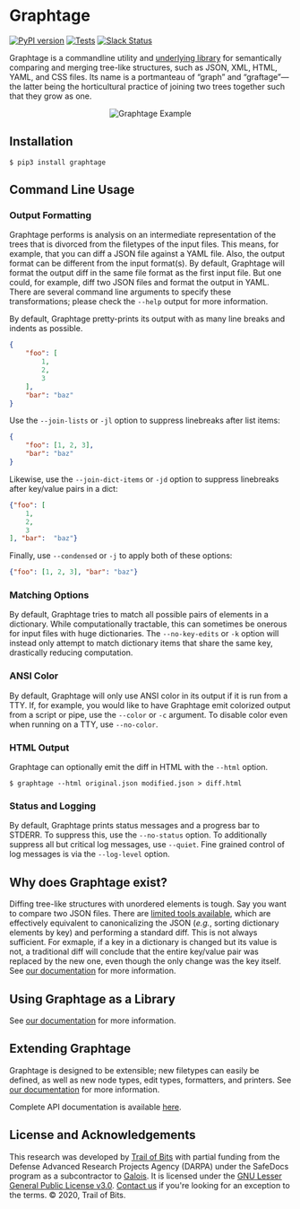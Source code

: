 # Graphtage

[![PyPI version](https://badge.fury.io/py/graphtage.svg)](https://badge.fury.io/py/graphtage)
[![Tests](https://github.com/trailofbits/graphtage/workflows/Python%20package/badge.svg)](https://github.com/trailofbits/graphtage/actions)
[![Slack Status](https://empireslacking.herokuapp.com/badge.svg)](https://empireslacking.herokuapp.com)

Graphtage is a commandline utility and [underlying library](https://trailofbits.github.io/graphtage/latest/library.html)
for semantically comparing and merging tree-like structures, such as JSON, XML, HTML, YAML, and CSS files. Its name is a
portmanteau of “graph” and “graftage”—the latter being the horticultural practice of joining two trees together such
that they grow as one. 

<p align="center">
  <img src="docs/example.png?raw=true" title="Graphtage Example">
</p>
 
## Installation
 
```console
$ pip3 install graphtage
```

## Command Line Usage

### Output Formatting
Graphtage performs is analysis on an intermediate representation of the trees that is divorced from the filetypes of the
input files. This means, for example, that you can diff a JSON file against a YAML file. Also, the output format can be
different from the input format(s). By default, Graphtage will format the output diff in the same file format as the
first input file. But one could, for example, diff two JSON files and format the output in YAML. There are several
command line arguments to specify these transformations; please check the `--help` output for more information.

By default, Graphtage pretty-prints its output with as many line breaks and indents as possible.
```json
{
    "foo": [
        1,
        2,
        3
    ],
    "bar": "baz"
}
```
Use the `--join-lists` or `-jl` option to suppress linebreaks after list items:
```json
{
    "foo": [1, 2, 3],
    "bar": "baz"
}
```
Likewise, use the `--join-dict-items` or `-jd` option to suppress linebreaks after key/value pairs in a dict:
```json
{"foo": [
    1,
    2,
    3
], "bar":  "baz"}
```
Finally, use `--condensed` or `-j` to apply both of these options:
```json
{"foo": [1, 2, 3], "bar": "baz"}
```

### Matching Options
By default, Graphtage tries to match all possible pairs of elements in a dictionary. While computationally tractable,
this can sometimes be onerous for input files with huge dictionaries. The `--no-key-edits` or `-k` option will instead
only attempt to match dictionary items that share the same key, drastically reducing computation.

### ANSI Color
By default, Graphtage will only use ANSI color in its output if it is run from a TTY. If, for example, you would like
to have Graphtage emit colorized output from a script or pipe, use the `--color` or `-c` argument. To disable color even
when running on a TTY, use `--no-color`.

### HTML Output
Graphtage can optionally emit the diff in HTML with the `--html` option.
```console
$ graphtage --html original.json modified.json > diff.html
```

### Status and Logging
By default, Graphtage prints status messages and a progress bar to STDERR. To suppress this, use the `--no-status`
option. To additionally suppress all but critical log messages, use `--quiet`. Fine grained control of log messages is
via the `--log-level` option.

## Why does Graphtage exist?

Diffing tree-like structures with unordered elements is tough. Say you want to compare two JSON files.
There are [limited tools available](https://github.com/zgrossbart/jdd), which are effectively equivalent to
canonicalizing the JSON (_e.g._, sorting dictionary elements by key) and performing a standard diff. This is not always
sufficient. For exmaple, if a key in a dictionary is changed but its value is not, a traditional diff
will conclude that the entire key/value pair was replaced by the new one, even though the only change was the key
itself. See [our documentation](https://trailofbits.github.io/graphtage/latest/howitworks.html) for more information.

## Using Graphtage as a Library

See [our documentation](https://trailofbits.github.io/graphtage/latest/library.html) for more information.

## Extending Graphtage

Graphtage is designed to be extensible; new filetypes can easily be defined, as well as new node types, edit types,
formatters, and printers. See [our documentation](https://trailofbits.github.io/graphtage/latest/extending.html) for
more information.

Complete API documentation is available [here](https://trailofbits.github.io/graphtage/latest/package.html).

## License and Acknowledgements

This research was developed by [Trail of Bits](https://www.trailofbits.com/) with partial funding from the Defense
Advanced Research Projects Agency (DARPA) under the SafeDocs program as a subcontractor to [Galois](https://galois.com).
It is licensed under the [GNU Lesser General Public License v3.0](LICENSE).
[Contact us](mailto:opensource@trailofbits.com) if you're looking for an exception to the terms.
© 2020, Trail of Bits.
